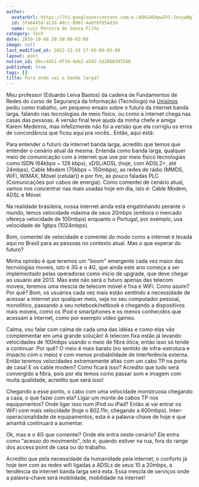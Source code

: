 ```yaml
---
author:
  avatarUrl: https://lh3.googleusercontent.com/a-/AOh14GhpwZVI-JevyaNgTdlrOT6YN20cI6V9Kxtq38Ij8AQ=s100
  id: 3fa6445d-a13d-40cc-8901-4a9f6f654d3d
  name: Luiz Pereira de Souza Filho
category: Tech
date: 2010-10-08 20:50:00-03:00
image: null
last_modified_at: 2022-12-19 17:45:00-03:00
layout: post
notion_id: 9bcc4d51-df3d-4eb2-a545-5d2668393588
published: true
tags: []
title: Para onde vai a banda larga?
---
```


Meu professor (Eduardo Leiva Bastos) da cadeira de Fundamentos de Redes do curso de Segurança da Informação (Tecnólogo) na [Unisinos](http://unisinos.br) pediu como trabalho, um pequeno ensaio sobre o futuro da internet banda larga, falando nas tecnologias de meio físico, ou como a internet chega nas casas das pessoas. A versão final teve ajuda da minha chefe e amiga Karem Medeiros, mas infelizmente não foi a versão que ela corrigiu os erros de concordância que ficou aqui pra vocês.. Então, aqui está:

Para entender o futuro da internet banda larga, acredito que temos que entender o cenário atual da mesma. Entenda como banda larga, qualquer meio de comunicação com a internet que use por meio físico tecnologias como ISDN (64kbps ~ 128 kbps), xDSL/ADSL (hoje, com ADSL2+, até 24mbps), Cable Modem (70kbps ~ 150mbps), as redes de rádio (MMDS, WiFi, WiMAX, Móvel (celular)) e por fim, as pouco faladas PLC (Comunicações por cabos de energia). Como comentei de cenário atual, vamos nos concentrar nas mais usadas hoje em dia, isto é: Cable Modem, ADSL e Móvel.

Na realidade brasileira, nossa internet ainda está engatinhando perante o mundo, temos velocidade máxima de seus 20mbps (embora o mercado ofereça velocidade de 100mbps) enquanto o Portugal, por exemplo, usa velocidade de 1gbps (1024mbps).

Bom, comentei de velocidade e comentei do modo como a internet é levada aqui no Brasil para as pessoas no contexto atual. Mas o que esperar do futuro?

Minha opinião é que teremos um "boom" emergente cada vez maior das tecnologias moveis, isto é 3G e o 4G, que ainda este ano começa a ser implementado pelas operadoras como inicio de upgrade, que deve chegar ao usuário até 2013. Mas este não será o futuro apenas das telecom moveis, teremos uma mescla de telecom móvel e fixa e WiFi. Como assim? Por quê? Bom, os usuários cada vez mais estão sentindo a necessidade de acessar a internet por qualquer meio, seja no seu computador pessoal, monolítico, passando a seu notebook/netbook e chegando a dispositivos mais moveis, como os iPod e smartphones e os menos conhecidos que acessam a internet, como por exemplo vídeo games.

Calma, vou falar com calma de cada uma das idéias e como elas vão complementar em uma grande solução! A telecom fixa estão já levando velocidades de 100mbps usando o meio de fibra ótica, então isso só tende a continuar. Por quê? O meio é mais barato (no sentido de infra-estrutura e impacto com o meio) e com menos probabilidade de interferência externa. Então teremos velocidades extremamente altas com um cabo TP na porta de casa! E os cable modem? Como ficará isso? Acredito que tudo será convergido a fibra, pois por ela temos como passar som e imagem com muita qualidade, acredito que será isso!

Chegando a esse ponto, o cabo com uma velocidade monstruosa chegando a casa, o que fazer com ela? Ligar um monte de cabos TP nos equipamentos? Onde ligar isso num iPod ou iPad? Então aí vai entrar os WiFi com mais velocidade (hoje o 802.11n, chegando a 600mbps). Inter-operacionalidade de equipamentos, esta é a palavra-chave de hoje e que amanhã continuará a aumentar.

Ok, mas e o 4G que comentei? Onde ele entra neste cenário? Ele entra como "acesso do movimento", isto é, quando estiver na rua, fora do range dos access point de casa ou do trabalho.

Acredito que pela necessidade da humanidade pela internet, o conforto já hoje tem com as redes wifi ligadas a ADSLs de seus 10 a 20mbps, a tendência da internet banda larga será esta. Essa mescla de serviços onde a palavra-chave será mobilidade, mobilidade na internet!
